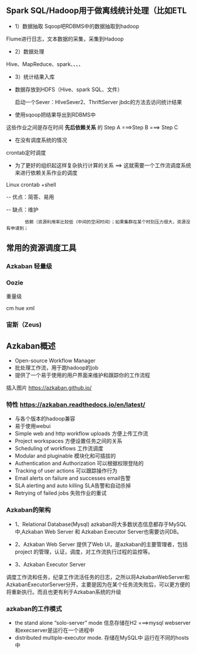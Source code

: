 ## Spark SQL/Hadoop用于做离线统计处理（比如ETL
* 1）数据抽取
Sqoop吧RDBMS中的数据抽取到hadoop

Flume进行日志，文本数据的采集，采集到Hadoop

* 2）数据处理

Hive、MapReduce、spark、、、、

* 3）统计结果入库
- 数据存放到HDFS（Hive、spark SQL、文件）
   
   启动一个Sever：HIveSever2、ThriftServer
   jbdc的方法去访问统计结果
   
   
- 使用sqoop把结果导出到RDBMS中


这些作业之间是存在时间 __先后依赖关系__ 的
Step A ===>Step B ===> Step C

- 在没有调度系统的情况

crontab定时调度


- 为了更好的组织起这样复杂执行计算的关系 ==> 这就需要一个工作流调度系统来进行依赖关系作业的调度

Linux crontab +shell

  -- 优点：简答、易用
  
  -- 缺点：维护
         
           依赖（资源利用率比较低（中间的空闲时间）；如果集群在某个时刻压力很大，资源没有申请到；

## 常用的资源调度工具

### Azkaban  轻量级

### Oozie
  重量级
  
  cm hue
  xml
### 宙斯（Zeus)

## Azkaban概述

* Open-source Workflow Manager
* 批处理工作流，用于跑hadoop的job
* 提供了一个易于使用的用户界面来维护和跟踪你的工作流程

插入图片 https://azkaban.github.io/

### 特性 https://azkaban.readthedocs.io/en/latest/

* 与各个版本的hadoop兼容
* 易于使用webui
* Simple web and http workflow uploads 方便上传工作流
* Project workspaces 方便设置任务之间的关系
* Scheduling of workflows 工作流调度
* Modular and pluginable 模块化和可插拔的
* Authentication and Authorization  可以根据权限登陆的
* Tracking of user actions 可以跟踪操作行为
* Email alerts on failure and successes email告警
* SLA alerting and auto killing SLA告警和自动杀掉
* Retrying of failed jobs  失败作业的重试

### Azkaban的架构
* 1、Relational Database(Mysql)
azkaban将大多数状态信息都存于MySQL中,Azkaban Web Server 和 Azkaban Executor Server也需要访问DB。
* 2、Azkaban Web Server
提供了Web UI，是azkaban的主要管理者，包括 project 的管理，认证，调度，对工作流执行过程的监控等。

* 3、Azkaban Executor Server

调度工作流和任务，纪录工作流活任务的日志，之所以将AzkabanWebServer和AzkabanExecutorServer分开，主要是因为在某个任务流失败后，可以更方便的将重新执行。而且也更有利于Azkaban系统的升级


### azkaban的工作模式

* the stand alone “solo-server” mode 
     信息存储在H2 ===>mysql
     webserver和execserver是运行在一个进程中
* distributed multiple-executor mode. 
   存储在MySQL中
   运行在不同的hosts中
   
   


